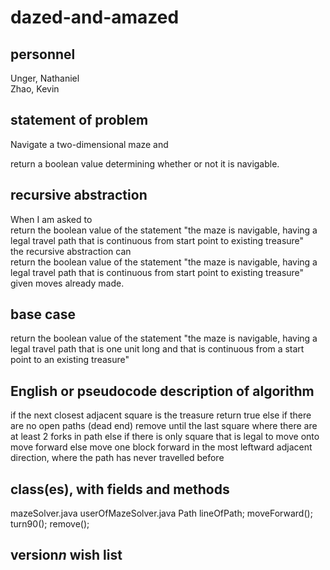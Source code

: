 # dazed-and-amazed

## personnel
  Unger, Nathaniel<br>
  Zhao, Kevin
  
## statement of problem
  Navigate a two-dimensional maze and
  
  return a boolean value determining whether or not it is navigable.

## recursive abstraction
  When I am asked to
    <br>return the boolean value of the statement "the maze is navigable, having a legal travel path that is continuous from start point to existing treasure"
    <br>the recursive abstraction can
    <br>return the boolean value of the statement "the maze is navigable, having a legal travel path that is continuous from start point to existing treasure" given moves already made.
  
## base case
  return the boolean value of the statement "the maze is navigable, having a legal travel path that is one unit long and that is continuous from a start point to an existing treasure"
  
## English or pseudocode description of algorithm
  if the next closest adjacent square is the treasure
    return true
  else if there are no open paths (dead end)
    remove until the last square where there are at least 2 forks in path
  else 
    if there is only square that is legal to move onto
      move forward
    else 
      move one block forward in the most leftward adjacent direction,
      where the path has never travelled before
    
## class(es), with fields and methods
  mazeSolver.java
  userOfMazeSolver.java
  Path lineOfPath;
  moveForward();
  turn90();
  remove();

## version*n* wish list
